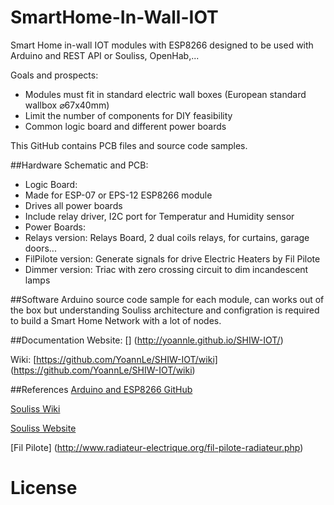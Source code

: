 # SmartHome-In-Wall-IOT

Smart Home in-wall IOT modules with ESP8266 designed to be used with Arduino and REST API or Souliss, OpenHab,...

Goals and prospects:
* Modules must fit in standard electric wall boxes (European standard wallbox ⌀67x40mm)
* Limit the number of components for DIY feasibility
* Common logic board and different power boards

This GitHub contains PCB files and source code samples.

##Hardware
Schematic and PCB:
* Logic Board:
 * Made for ESP-07 or EPS-12 ESP8266 module
 * Drives all power boards
 * Include relay driver, I2C port for Temperatur and Humidity sensor
* Power Boards:
 * Relays version: Relays Board, 2 dual coils relays, for curtains, garage doors...
 * FilPilote version: Generate signals for drive Electric Heaters by Fil Pilote
 * Dimmer version: Triac with zero crossing circuit to dim incandescent lamps

##Software
Arduino source code sample for each module, can works out of the box but understanding Souliss architecture and configration is required to build a Smart Home Network with a lot of nodes.

##Documentation
Website: [] (http://yoannle.github.io/SHIW-IOT/)

Wiki: [https://github.com/YoannLe/SHIW-IOT/wiki] (https://github.com/YoannLe/SHIW-IOT/wiki)

##References
[Arduino and ESP8266 GitHub](https://github.com/esp8266/Arduino)

[Souliss Wiki](https://github.com/souliss/souliss/wiki) 

[Souliss Website](http://souliss.net/)

[Fil Pilote] (http://www.radiateur-electrique.org/fil-pilote-radiateur.php)

# License
